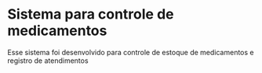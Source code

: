 # Sistema para controle de medicamentos
Esse sistema foi desenvolvido para controle de estoque de medicamentos e registro de atendimentos
